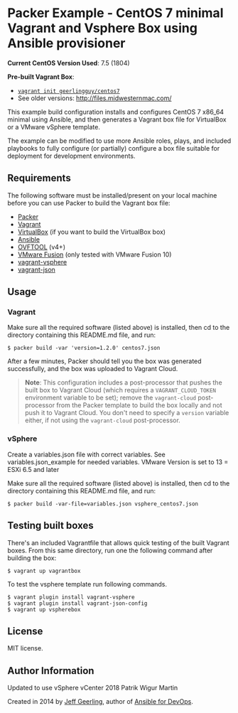 # Packer Example - CentOS 7 minimal Vagrant and Vsphere Box using Ansible provisioner

**Current CentOS Version Used**: 7.5 (1804)

**Pre-built Vagrant Box**:

  - [`vagrant init geerlingguy/centos7`](https://vagrantcloud.com/geerlingguy/boxes/centos7)
  - See older versions: http://files.midwesternmac.com/

This example build configuration installs and configures CentOS 7 x86_64 minimal using Ansible, and then generates a Vagrant box file for VirtualBox or a VMware vSphere template.

The example can be modified to use more Ansible roles, plays, and included playbooks to fully configure (or partially) configure a box file suitable for deployment for development environments.

## Requirements

The following software must be installed/present on your local machine before you can use Packer to build the Vagrant box file:

  - [Packer](http://www.packer.io/)
  - [Vagrant](http://vagrantup.com/)
  - [VirtualBox](https://www.virtualbox.org/) (if you want to build the VirtualBox box)
  - [Ansible](http://docs.ansible.com/intro_installation.html)
  - [OVFTOOL](https://code.vmware.com/tool/ovf/4.3.0) (v4+)
  - [VMware Fusion](https://my.vmware.com/web/vmware/info/slug/desktop_end_user_computing/vmware_fusion/10_0) (only tested with VMware Fusion 10)
  - [vagrant-vsphere](https://github.com/nsidc/vagrant-vsphere)
  - [vagrant-json](https://github.com/Bauer-Xcel-Media/vagrant-json-config)

## Usage

### Vagrant

Make sure all the required software (listed above) is installed, then cd to the directory containing this README.md file, and run:

    $ packer build -var 'version=1.2.0' centos7.json

After a few minutes, Packer should tell you the box was generated successfully, and the box was uploaded to Vagrant Cloud.

> **Note**: This configuration includes a post-processor that pushes the built box to Vagrant Cloud (which requires a `VAGRANT_CLOUD_TOKEN` environment variable to be set); remove the `vagrant-cloud` post-processor from the Packer template to build the box locally and not push it to Vagrant Cloud. You don't need to specify a `version` variable either, if not using the `vagrant-cloud` post-processor.

### vSphere

Create a variables.json file with correct variables. See variables.json_example for needed variables. VMware Version is set to 13 = ESXi 6.5 and later

Make sure all the required software (listed above) is installed, then cd to the directory containing this README.md file, and run:

    $ packer build -var-file=variables.json vsphere_centos7.json

## Testing built boxes

There's an included Vagrantfile that allows quick testing of the built Vagrant boxes. From this same directory, run one the following command after building the box:

    $ vagrant up vagrantbox

To test the vsphere template run following commands.

    $ vagrant plugin install vagrant-vsphere
    $ vagrant plugin install vagrant-json-config
    $ vagrant up vspherebox

## License

MIT license.

## Author Information

Updated to use vSphere vCenter 2018 Patrik Wigur Martin

Created in 2014 by [Jeff Geerling](https://www.jeffgeerling.com/), author of [Ansible for DevOps](https://www.ansiblefordevops.com/).
